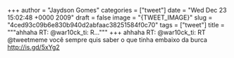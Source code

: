 
+++
author = "Jaydson Gomes"
categories = ["tweet"]
date = "Wed Dec 23 15:02:48 +0000 2009"
draft = false
image = "{TWEET_IMAGE}"
slug = "4ced93c09b6e830b940d2abfaac38251584f0c70"
tags = ["tweet"]
title = """ahhaha RT: @war10ck_ti: R..."""
+++
ahhaha RT: @war10ck_ti: RT @tweetmeme você sempre quis saber o que tinha embaixo da burca http://is.gd/5xYg2
